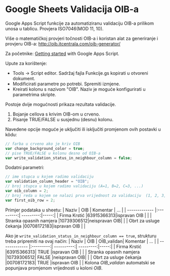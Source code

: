 # Google Sheets Validacija OIB-a


Google Apps Script funkcije za automatiziranu validaciju OIB-a prilikom unosa u tablicu. Provjera ISO7046(MOD 11, 10).

Više o matematičkoj provjeri točnosti OIB-a i koristan alat za generiranje i provjeru OIB-a: http://oib.itcentrala.com/oib-generator/

Za početnike: [Getting started](https://developers.google.com/apps-script/articles/tutorials) with Google Apps Script.

Upute za korištenje:
+ Tools -> Script editor. Sadržaj fajla Funkcije.gs kopirati u otvoreni dokument.
+ Modificirati parametre po potrebi. Spremiti izmjene.
+ Kreirati kolonu s nazivom "OIB". Naziv je moguće konfigurirati u parametrima skripte.

Postoje dvije mogućnosti prikaza rezultata validacije.
1. Bojanje cellova s krivim OIB-om u crveno.
2. Pisanje TRUE/FALSE u susjednu (desnu) kolonu.

Navedene opcije moguće je uključiti ili isključiti promjenom ovih postavki u kôdu:
```javascript
// farba u crveno ako je kriv OIB
var change_background_color = true;                        
// pise TRUE/FALSE u kolonu desno od OIB-a
var write_validation_status_in_neighbour_column = false;
```

Dodatni parametri:
```javascript
// ime stupca u kojem radimo validaciju
var validation_column_header = "OIB";
// broj stupca u kojem radimo validaciju (A=1, B=2, C=3, ...)
var oib_column = 2;
// broj reda u kojem se nalazi prva vrijednost za validaciju  (1, 2, 3, ...)
var first_oib_row = 2;
```
Primjer podataka u sheetu:
| Naziv                     | OIB       |    Komentar  | ...  |
| -------------             |:---------:|    ---------:|-----:|
| Firma Krstić              |63915366313|ispravan OIB  |      |
| Stranka opasnih namjera   |10739306512|neispravan OIB|      |
| Obrt za usluge čekanja    |00708172183|ispravan OIB  |      |

Ako je `write_validation_status_in_neighbour_column == true`, strukturu treba pripremiti na ovaj način:
| Naziv                     | OIB       | OIB_validan|    Komentar  | ...  |
| -------------             |:---------:| ----------:|    ---------:|-----:|
| Firma Krstić              |63915366313| TRUE       |ispravan OIB  |      |
| Stranka opasnih namjera   |10739306512| FALSE      |neispravan OIB|      |
| Obrt za usluge čekanja    |00708172183| TRUE       |ispravan OIB  |      |
Kolona _OIB_validan_ automatski se popunjava promjenom vrijednosti u koloni _OIB_.